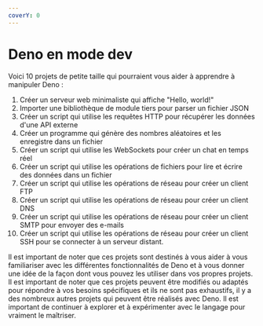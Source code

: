 ```yaml
---
coverY: 0
---
```


# Deno en mode dev

Voici 10 projets de petite taille qui pourraient vous aider à apprendre à manipuler Deno :

1. Créer un serveur web minimaliste qui affiche "Hello, world!"
2. Importer une bibliothèque de module tiers pour parser un fichier JSON
3. Créer un script qui utilise les requêtes HTTP pour récupérer les données d'une API externe
4. Créer un programme qui génère des nombres aléatoires et les enregistre dans un fichier
5. Créer un script qui utilise les WebSockets pour créer un chat en temps réel
6. Créer un script qui utilise les opérations de fichiers pour lire et écrire des données dans un fichier
7. Créer un script qui utilise les opérations de réseau pour créer un client FTP
8. Créer un script qui utilise les opérations de réseau pour créer un client DNS
9. Créer un script qui utilise les opérations de réseau pour créer un client SMTP pour envoyer des e-mails
10. Créer un script qui utilise les opérations de réseau pour créer un client SSH pour se connecter à un serveur distant.

Il est important de noter que ces projets sont destinés à vous aider à vous familiariser avec les différentes fonctionnalités de Deno et à vous donner une idée de la façon dont vous pouvez les utiliser dans vos propres projets. Il est important de noter que ces projets peuvent être modifiés ou adaptés pour répondre à vos besoins spécifiques et ils ne sont pas exhaustifs, il y a des nombreux autres projets qui peuvent être réalisés avec Deno. Il est important de continuer à explorer et à expérimenter avec le langage pour vraiment le maîtriser.
